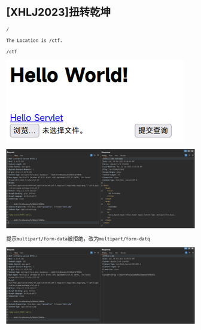 # [XHLJ2023]扭转乾坤
```
/
```

```
The Location is /ctf.
```

```
/ctf
```

![](<./img/Pasted image 20230204085736.png>)

![](<./img/Pasted image 20230204090719.png>)

提示`multipart/form-data`被拒绝，改为`multipart/form-datq`

![](<./img/Pasted image 20230204091220.png>)
